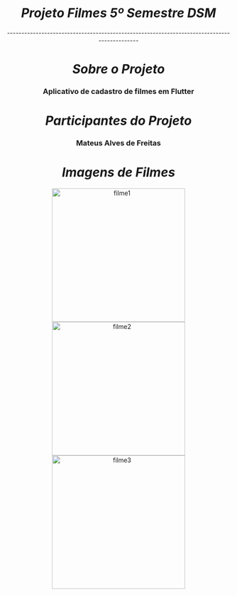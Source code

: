 <div align="center">
  <h1> 
    <i> Projeto Filmes 5º Semestre DSM </i>
  </h1>

  <div align="center">--------------------------------------------------------------------------------------------</div>
  <div align="center">
    <h1> 
      <i> Sobre o Projeto</i>
    </h1>
    <h3> 
      Aplicativo de cadastro de filmes em Flutter
    </h3>
  </div>
  <div align="center">
    <h1> 
      <i> Participantes do Projeto</i>
    </h1>
    <h3>Mateus Alves de Freitas</h3>
  </div>

  <!-- imagens de filmes aqui -->
  <div align="center">
    <h1> 
      <i> Imagens de Filmes</i>
    </h1>
    <img width="300" alt="filme1" src="https://github.com/mateusalvesf/projeto-filmes/image/filme1.jpg">
    <img width="300" alt="filme2" src="https://github.com/mateusalvesf/projeto-filmes/image/filme2.jpg">
    <img width="300" alt="filme3" src="https://github.com/mateusalvesf/projeto-filmes/image/filme3.jpg">
  </div>
</div>
